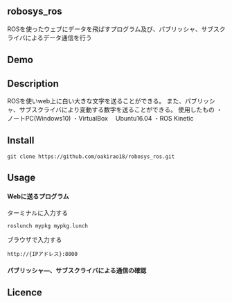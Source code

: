 ## robosys_ros

ROSを使ったウェブにデータを飛ばすプログラム及び、パブリッシャ、サブスクライバによるデータ通信を行う

## Demo



## Description

ROSを使いweb上に白い大きな文字を送ることができる。
また、パブリッシャ、サブスクライバにより変動する数字を送ることができる。
使用したもの
・ノートPC(Windows10)
・VirtualBox
　Ubuntu16.04
・ROS Kinetic

## Install

```
git clone https://github.com/oakirao18/robosys_ros.git
```

## Usage
#### Webに送るプログラム
ターミナルに入力する
```
roslunch mypkg mypkg.lunch
```
ブラウザで入力する
```
http://{IPアドレス}:8000
```
#### パブリッシャ―、サブスクライバによる通信の確認

## Licence
